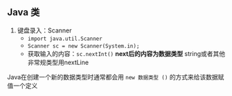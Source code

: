 ## Java 类

1. 键盘录入：Scanner
   * `import java.util.Scanner`
   * `Scanner sc = new Scanner(System.in);`
   * 获取输入的内容：`sc.nextInt()` **next后的内容为数据类型** string或者其他非常规类型用nextLine
  
Java在创建一个新的数据类型时通常都会用 `new 数据类型 ()` 的方式来给该数据赋值一个定义
